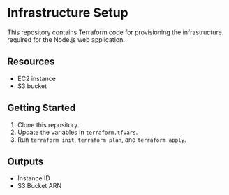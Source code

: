 # Infrastructure Setup

This repository contains Terraform code for provisioning the infrastructure required for the Node.js web application.

## Resources
- EC2 instance
- S3 bucket

## Getting Started
1. Clone this repository.
2. Update the variables in `terraform.tfvars`.
3. Run `terraform init`, `terraform plan`, and `terraform apply`.

## Outputs
- Instance ID
- S3 Bucket ARN
